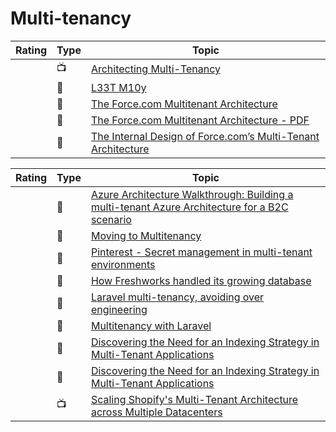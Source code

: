 # Multi-tenancy

|Rating|Type|Topic
------------: | ------------- | -------------
||:tv:|[Architecting Multi-Tenancy](https://www.heroku.com/podcasts/codeish/41-architecting-multi-tenancy)
||:newspaper:|[L33T M10y](https://engineering.salesforce.com/l33t-m10y-f04f38127b82)
||:newspaper:|[The Force.com Multitenant Architecture](https://developer.salesforce.com/page/Multi_Tenant_Architecture)
||:newspaper:|[The Force.com Multitenant Architecture - PDF](https://www.developerforce.com/media/ForcedotcomBookLibrary/Force.com_Multitenancy_WP_101508.pdf)
||:newspaper:|[The Internal Design of Force.com’s Multi-Tenant Architecture](https://www.infoq.com/presentations/SalesForce-Multi-Tenant-Architecture-Craig-Weissman/)

|Rating|Type|Topic
------------: | ------------- | -------------
||:newspaper:|[Azure Architecture Walkthrough: Building a multi-tenant Azure Architecture for a B2C scenario](https://techcommunity.microsoft.com/t5/azure-developer-community-blog/azure-architecture-walkthrough-building-a-multi-tenant-azure/ba-p/1278357)
||:newspaper:|[Moving to Multitenancy](https://blend.com/blog/engineering/moving-to-multitenancy/)
||:newspaper:|[Pinterest - Secret management in multi-tenant environments](https://medium.com/pinterest-engineering/secret-management-in-multi-tenant-environments-debc9236a744)
||:newspaper:|[How Freshworks handled its growing database](https://www.freshworks.com/company/freshworks-data-blog/)
||:newspaper:|[Laravel multi-tenancy, avoiding over engineering](https://ollieread.com/articles/laravel-multi-tenancy-avoiding-over-engineering)
||:newspaper:|[Multitenancy with Laravel](https://multitenancy.dev/)
||:newspaper:|[Discovering the Need for an Indexing Strategy in Multi-Tenant Applications](https://www.elastic.co/blog/found-multi-tenancy)
||:newspaper:|[Discovering the Need for an Indexing Strategy in Multi-Tenant Applications](https://www.elastic.co/blog/found-multi-tenancy)
||:tv:|[Scaling Shopify's Multi-Tenant Architecture across Multiple Datacenters](https://www.usenix.org/conference/srecon16europe/program/presentation/weingarten)
